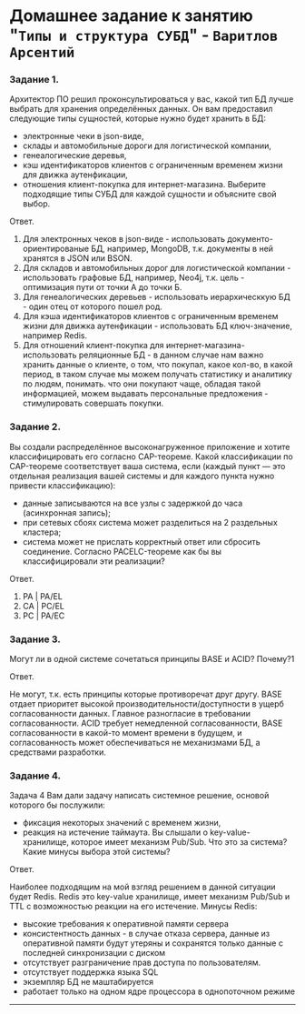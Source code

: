 # Домашнее задание к занятию "`Типы и структура СУБД`" - `Варитлов Арсентий`


### Задание 1.

Архитектор ПО решил проконсультироваться у вас, какой тип БД лучше выбрать для
 хранения определённых данных. Он вам предоставил следующие типы сущностей, 
которые нужно будет хранить в БД:
- электронные чеки в json-виде,
- склады и автомобильные дороги для логистической компании,
- генеалогические деревья,
- кэш идентификаторов клиентов с ограниченным временем жизни для движка аутенфикации,
- отношения клиент-покупка для интернет-магазина.
Выберите подходящие типы СУБД для каждой сущности и объясните свой выбор.

Ответ. 

1. Для электронных чеков в json-виде  - использовать документо-ориентированые 
   БД, например, MongoDB, т.к. документы в ней хранятся в JSON или BSON.
2. Для складов и автомобильных дорог для логистической компании - использовать
   графовые БД, например, Neo4j, т.к. цель - оптимизация пути от точки А до 
   точки Б.
3. Для генеалогических деревьев - использовать иерархическкую БД - один отец 
   от которого пошел род.
4. Для кэша идентификаторов клиентов с ограниченным временем жизни для движка 
   аутенфикации - использовать БД ключ-значение, например Redis.
5. Для отношений клиент-покупка для интернет-магазина- использовать реляционные
   БД - в данном случае нам важно хранить данные о клиенте, о том, что
   покупал, какое кол-во, в какой период, в таком случае мы можем получать 
   статистику и аналитику по людям, понимать. что они покупают чаще, 
   обладая такой информацией, можем выдавать персональные предложения - 
   стимулировать совершать покупки.


### Задание 2. 

Вы создали распределённое высоконагруженное приложение и хотите классифицировать
его согласно CAP-теореме. Какой классификации по CAP-теореме соответствует ваша
система, если (каждый пункт — это отдельная реализация вашей системы и для 
каждого пункта нужно привести классификацию):
- данные записываются на все узлы с задержкой до часа (асинхронная запись);
- при сетевых сбоях система может разделиться на 2 раздельных кластера;
- система может не прислать корректный ответ или сбросить соединение.
Согласно PACELC-теореме как бы вы классифицировали эти реализации?


Ответ.

1. PA |  PA/EL
2. CA |  PC/EL
3. PC |  PA/EC

### Задание 3.

Могут ли в одной системе сочетаться принципы BASE и ACID? Почему?1

Ответ.

Не могут, т.к. есть принципы которые противоречат друг другу. BASE отдает приоритет высокой 
производительности/доступности в ущерб согласованности данных. Главное разногласие в 
требовании согласованности. ACID требует немедленной согласованности, BASE согласованности 
в какой-то момент времени в будущем, и согласованность может обеспечиваться не механизмами БД, 
а средствами разработки.


### Задание 4.

Задача 4
Вам дали задачу написать системное решение, основой которого бы послужили:
- фиксация некоторых значений с временем жизни,
- реакция на истечение таймаута.
Вы слышали о key-value-хранилище, которое имеет механизм Pub/Sub. Что это за 
система? Какие минусы выбора этой системы?

Ответ.

Наиболее подходящим на мой взгляд решением в данной ситуации будет Redis. Redis
это key-value хранилище, имеет механизм Pub/Sub и TTL с возможностью реакции на
его истечение. 
Минусы Redis:
- высокие требования к оперативной памяти сервера
- консистентность данных - в случае отказа сервера, данные из оперативной памяти
  будут утеряны  и сохранятся только данные с последней синхронизации с диском
- отсутствует разграничение прав доступа по пользователям.
- отсутствует поддержка языка SQL
- экземпляр БД не маштабируется
- работает только на одном ядре процессора в однопоточном режиме

---
